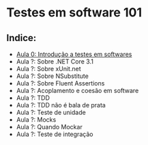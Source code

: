 # Testes em software 101

## Indice:
* [Aula 0: Introdução a testes em softwares](Aula_0.md)
* Aula ?: Sobre .NET Core 3.1
* Aula ?: Sobre xUnit.net
* Aula ?: Sobre NSubstitute
* Aula ?: Sobre Fluent Assertions
* Aula ?: Acoplamento e coesão em software
* Aula ?: TDD
* Aula ?: TDD não é bala de prata
* Aula ?: Teste de unidade
* Aula ?: Mocks
* Aula ?: Quando Mockar
* Aula ?: Teste de integração
